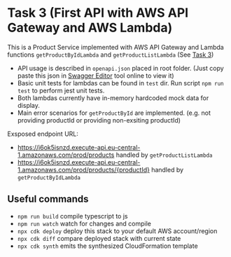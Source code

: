 # Task 3 (First API with AWS API Gateway and AWS Lambda)

This is a Product Service implemented with AWS API Gateway and Lambda functions `getProductByIdLambda` and `getProductListLambda` (See [Task 3](https://github.com/rolling-scopes-school/aws/blob/main/aws-developer/03_serverless_api/task.md))

- API usage is described in `openapi.json` placed in root folder. (Just copy paste this json in [Swagger Editor](https://editor.swagger.io/) tool online to view it)
- Basic unit tests for lambdas can be found in `test` dir. Run script `npm run test` to perform jest unit tests.
- Both lambdas currently have in-memory hardcoded mock data for display.
- Main error scenarios for `getProductById` are implemented. (e.g. not providing productId or providing non-exsiting productId)

Exsposed endpoint URL:
- https://i6ok5isnzd.execute-api.eu-central-1.amazonaws.com/prod/products handled by `getProductListLambda`
- https://i6ok5isnzd.execute-api.eu-central-1.amazonaws.com/prod/products/{productId} handled by `getProductByIdLambda`


## Useful commands

* `npm run build`   compile typescript to js
* `npm run watch`   watch for changes and compile
* `npx cdk deploy`  deploy this stack to your default AWS account/region
* `npx cdk diff`    compare deployed stack with current state
* `npx cdk synth`   emits the synthesized CloudFormation template
